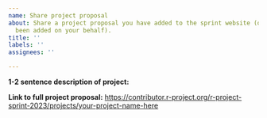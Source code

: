 ```yaml
---
name: Share project proposal
about: Share a project proposal you have added to the sprint website (or that has
  been added on your behalf).
title: ''
labels: ''
assignees: ''

---
```


**1-2 sentence description of project:**

**Link to full project proposal:** 
https://contributor.r-project.org/r-project-sprint-2023/projects/your-project-name-here
